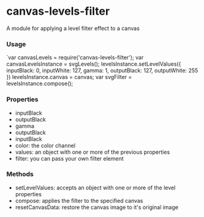 # canvas-levels-filter
A module for applying a level filter effect to a canvas

### Usage  

`var canvasLevels = require('canvas-levels-filter');
var canvasLevelsInstance = svgLevels();
levelsInstance.setLevelValues({
	inputBlack: 0,
    inputWhite: 127,
    gamma: 1,
    outputBlack: 127,
    outputWhite: 255
})
levelsInstance.canvas = canvas;
var svgFilter = levelsInstance.compose();

### Properties  
* inputBlack
* outputBlack
* gamma
* outputBlack
* inputBlack
* color: the color channel
* values: an object with one or more of the previous properties
* filter: you can pass your own filter element


### Methods  

* setLevelValues: accepts an object with one or more of the level properties
* compose: applies the filter to the specified canvas
* resetCanvasData: restore the canvas image to it's original image